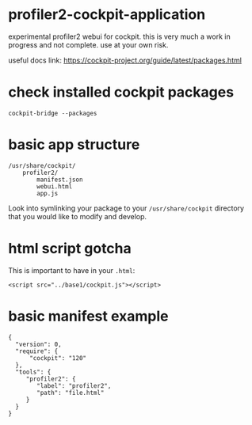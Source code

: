 # profiler2-cockpit-application

experimental profiler2 webui for cockpit. this is very much a work in progress and not complete. use at your own risk.

useful docs link: https://cockpit-project.org/guide/latest/packages.html

# check installed cockpit packages

```
cockpit-bridge --packages
```

# basic app structure

```
/usr/share/cockpit/
    profiler2/
        manifest.json
        webui.html
        app.js
```

Look into symlinking your package to your `/usr/share/cockpit` directory that you would like to modify and develop.

# html script gotcha

This is important to have in your `.html`:

```
<script src="../base1/cockpit.js"></script>
```

# basic manifest example

```
{
  "version": 0,
  "require": {
      "cockpit": "120"
  },
  "tools": {
     "profiler2": {
        "label": "profiler2",
        "path": "file.html"
     }
  }
}
```
